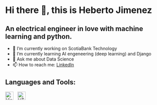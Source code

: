 # Hi there 👋, this is Heberto Jimenez
## An electrical engineer in love with machine learning and python.

- 🔭 I’m currently working on ScotiaBank Technology
- 🌱 I’m currently learning AI engeneering (deep learning) and Django
- 💬 Ask me about Data Science
- 📫 How to reach me: [LinkedIn](https://www.linkedin.com/in/hebertojimenez/)


## Languages and Tools:
<img align="left" alt="Visual Studio Code" width="26px" src="https://cdn.jsdelivr.net/gh/devicons/devicon/icons/vscode/vscode-original.svg" style="padding-right:10px;" />
<img align="left" alt="HTML5" width="26px" src="https://cdn.jsdelivr.net/gh/devicons/devicon/icons/html5/html5-original.svg" style="padding-right:10px;" />
